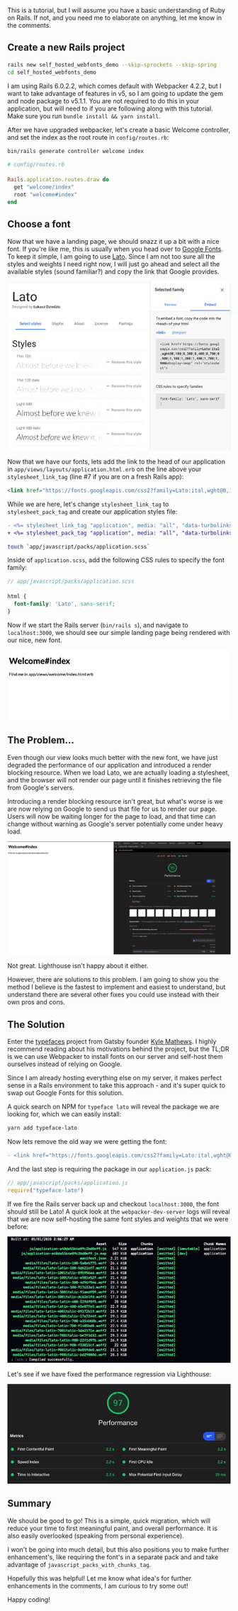 This is a tutorial, but I will assume you have a basic understanding of Ruby on Rails. If not, and you need me to elaborate on anything, let me know in the comments.

## Create a new Rails project

```sh
rails new self_hosted_webfonts_demo --skip-sprockets --skip-spring
cd self_hosted_webfonts_demo
```

I am using Rails 6.0.2.2, which comes default with Webpacker 4.2.2, but I want to take advantage of features in v5, so I am going to update the gem and node package to v5.1.1. You are not required to do this in your application, but will need to if you are following along with this tutorial. Make sure you run `bundle install && yarn install`.

After we have upgraded webpacker, let's create a basic Welcome controller, and set the index as the root route in `config/routes.rb`:

```sh
bin/rails generate controller welcome index
```

```rb
# config/routes.rb

Rails.application.routes.draw do
  get "welcome/index"
  root "welcome#index"
end
```

## Choose a font

Now that we have a landing page, we should snazz it up a bit with a nice font. If you're like me, this is usually when you head over to [Google Fonts](https://fonts.google.com). To keep it simple, I am going to use [Lato](https://fonts.google.com/specimen/Lato). Since I am not too sure all the styles and weights I need right now, I will just go ahead and select all the available styles (sound familiar?) and copy the link that Google provides.

![1_google_fonts](./images/1_google_fonts.png)

Now that we have our fonts, lets add the link to the head of our application in `app/views/layouts/application.html.erb` on the line above your `stylesheet_link_tag` (line #7 if you are on a fresh Rails app):

```html
<link href="https://fonts.googleapis.com/css2?family=Lato:ital,wght@0,100;0,300;0,400;0,700;0,900;1,100;1,300;1,400;1,700;1,900&display=swap" rel="stylesheet">
```

While we are here, let's change `stylesheet_link_tag` to `stylesheet_pack_tag` and create our application styles file:

```diff
- <%= stylesheet_link_tag "application", media: "all", "data-turbolinks-track": "reload" %>
+ <%= stylesheet_pack_tag "application", media: "all", "data-turbolinks-track": "reload" %>
```

```sh
touch `app/javascript/packs/application.scss`
```

Inside of `application.scss`, add the following CSS rules to specify the font family:

```scss
// app/javascript/packs/application.scss

html {
  font-family: 'Lato', sans-serif;
}
```

Now if we start the Rails server (`bin/rails s`), and navigate to `localhost:3000`, we should see our simple landing page being rendered with our nice, new font.

![2_welcome_page](./images/2_welcome_page.png)

## The Problem...

Even though our view looks much better with the new font, we have just degraded the performance of our application and introduced a render blocking resource. When we load Lato, we are actually loading a stylesheet, and the browser will not render our page until it finishes retrieving the file from Google's servers.

Introducing a render blocking resource isn't great, but what's worse is we are now relying on Google to send us that file for us to render our page. Users will now be waiting longer for the page to load, and that time can change without warning as Google's server potentially come under heavy load.

![3_lighthouse_audit_cdn](./images/3_lighthouse_audit_cdn.png)

Not great. Lighthouse isn't happy about it either.

However, there are solutions to this problem. I am going to show you the method I believe is the fastest to implement and easiest to understand, but understand there are several other fixes you could use instead with their own pros and cons.

## The Solution

Enter the [typefaces](https://www.bricolage.io/typefaces-easiest-way-to-self-host-fonts/) project from Gatsby founder [Kyle Mathews](https://twitter.com/kylemathews). I highly recommend reading about his motivations behind the project, but the TL;DR is we can use Webpacker to install fonts on our server and self-host them ourselves instead of relying on Google.

Since I am already hosting everything else on my server, it makes perfect sense in a Rails environment to take this approach - and it's super quick to swap out Google Fonts for this solution.

A quick search on NPM for `typeface lato` will reveal the package we are looking for, which we can easily install:

```sh
yarn add typeface-lato
```

Now lets remove the old way we were getting the font:

```diff
- <link href="https://fonts.googleapis.com/css2?family=Lato:ital,wght@0,100;0,300;0,400;0,700;0,900;1,100;1,300;1,400;1,700;1,900&display=swap" rel="stylesheet">
```

And the last step is requiring the package in our `application.js` pack:

```js
// app/javascript/packs/application.js
require("typeface-lato")
```

If we fire the Rails server back up and checkout `localhost:3000`, the font should still be Lato! A quick look at the `webpacker-dev-server` logs will reveal that we are now self-hosting the same font styles and weights that we were before:

![4_webpack_dev_server_logs](./images/4_webpack_dev_server_logs.png)

Let's see if we have fixed the performance regression via Lighthouse:

![5_lighthouse_audit_self_hosted](./images/5_lighthouse_audit_self_hosted.png)

## Summary

We should be good to go! This is a simple, quick migration, which will reduce your time to first meaningful paint, and overall performance. It is also easily overlooked (speaking from personal experience).

I won't be going into much detail, but this also positions you to make further enhancement's, like requiring the font's in a separate pack and and take advantage of `javascript_packs_with_chunks_tag`.

Hopefully this was helpful! Let me know what idea's for further enhancements in the comments, I am curious to try some out!

Happy coding!
